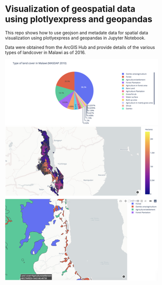 # Visualization of geospatial data using plotlyexpress and geopandas

This repo shows how to use geojson and metadate data for spatial data visualization using plotlyexpress and geopandas in Jupyter Notebook.

Data were obtained from the ArcGIS Hub and provide details of the various types of landcover in Malawi as of 2016.

![](pie_landcover.png)
![](map_hectare.png)
![](map_landcover.png)

